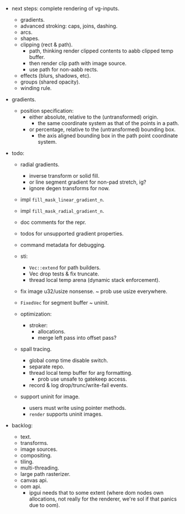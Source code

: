 
- next steps: complete rendering of vg-inputs.
    - gradients.
    - advanced stroking: caps, joins, dashing.
    - arcs.
    - shapes.
    - clipping (rect & path).
        - path, thinking render clipped contents to aabb clipped temp buffer.
        - then render clip path with image source.
        - use path for non-aabb rects.
    - effects (blurs, shadows, etc).
    - groups (shared opacity).
    - winding rule.


- gradients.
    - position specification:
        - either absolute, relative to the (untransformed) origin.
            - the same coordinate system as that of the points in a path.
        - or percentage, relative to the (untransformed) bounding box.
            - the axis aligned bounding box in the path point coordinate system.


- todo:
    - radial gradients.
        - inverse transform or solid fill.
        - or line segment gradient for non-pad stretch, ig?
        - ignore degen transforms for now.
    - impl `fill_mask_linear_gradient_n`.
    - impl `fill_mask_radial_gradient_n`.
    - doc comments for the repr.
    - todos for unsupported gradient properties.

    - command metadata for debugging.

    - sti:
        - `Vec::extend` for path builders.
        - Vec drop tests & fix truncate.
        - thread local temp arena (dynamic stack enforcement).

    - fix image u32/usize nonsense. ~ prob use usize everywhere.
    - `FixedVec` for segment buffer ~ uninit.

    - optimization:
        - stroker:
            - allocations.
            - merge left pass into offset pass?

    - spall tracing.
        - global comp time disable switch.
        - separate repo.
        - thread local temp buffer for arg formatting.
            - prob use unsafe to gatekeep access.
        - record & log drop/trunc/write-fail events.


    - support uninit for image.
        - users must write using pointer methods.
        - `render` supports uninit images.


- backlog:
    - text.
    - transforms.
    - image sources.
    - compositing.
    - tiling.
    - multi-threading.
    - large path rasterizer.
    - canvas api.
    - oom api.
        - ipgui needs that to some extent (where dom nodes own allocations,
          not really for the renderer, we're sol if that panics due to oom).


